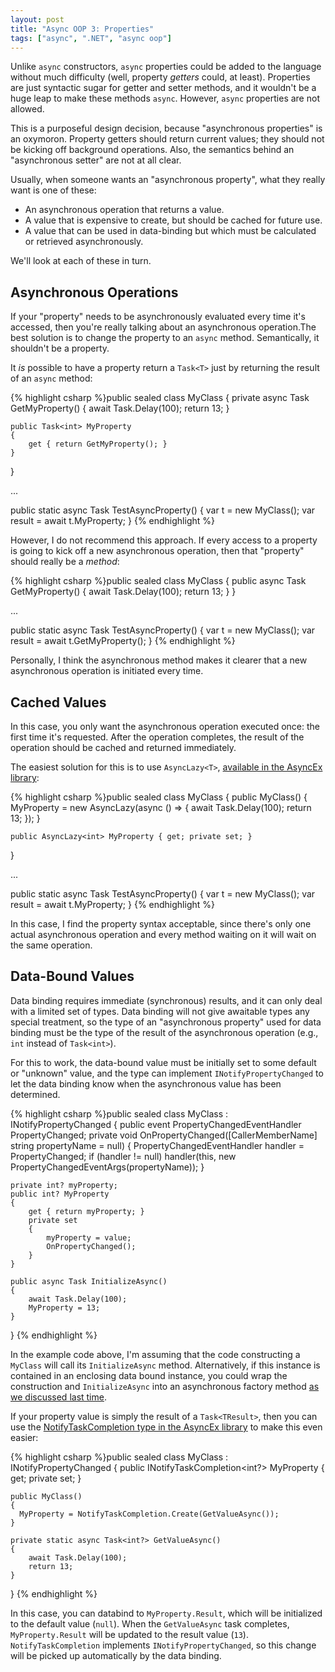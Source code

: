 ```yaml
---
layout: post
title: "Async OOP 3: Properties"
tags: ["async", ".NET", "async oop"]
---
```



Unlike `async` constructors, `async` properties could be added to the language without much difficulty (well, property _getters_ could, at least). Properties are just syntactic sugar for getter and setter methods, and it wouldn't be a huge leap to make these methods `async`. However, `async` properties are not allowed.





This is a purposeful design decision, because "asynchronous properties" is an oxymoron. Property getters should return current values; they should not be kicking off background operations. Also, the semantics behind an "asynchronous setter" are not at all clear.





Usually, when someone wants an "asynchronous property", what they really want is one of these:




- An asynchronous operation that returns a value.
- A value that is expensive to create, but should be cached for future use.
- A value that can be used in data-binding but which must be calculated or retrieved asynchronously.




We'll look at each of these in turn.



## Asynchronous Operations



If your "property" needs to be asynchronously evaluated every time it's accessed, then you're really talking about an asynchronous operation.The best solution is to change the property to an `async` method. Semantically, it shouldn't be a property.





It _is_ possible to have a property return a `Task<T>` just by returning the result of an `async` method:



{% highlight csharp %}public sealed class MyClass
{
    private async Task<int> GetMyProperty()
    {
        await Task.Delay(100);
        return 13;
    }

    public Task<int> MyProperty
    {
        get { return GetMyProperty(); }
    }
}

...

public static async Task TestAsyncProperty()
{
    var t = new MyClass();
    var result = await t.MyProperty;
}
{% endhighlight %}



However, I do not recommend this approach. If every access to a property is going to kick off a new asynchronous operation, then that "property" should really be a _method_:



{% highlight csharp %}public sealed class MyClass
{
    public async Task<int> GetMyProperty()
    {
        await Task.Delay(100);
        return 13;
    }
}

...

public static async Task TestAsyncProperty()
{
    var t = new MyClass();
    var result = await t.GetMyProperty();
}
{% endhighlight %}



Personally, I think the asynchronous method makes it clearer that a new asynchronous operation is initiated every time.



## Cached Values



In this case, you only want the asynchronous operation executed once: the first time it's requested. After the operation completes, the result of the operation should be cached and returned immediately.





The easiest solution for this is to use `AsyncLazy<T>`, [available in the AsyncEx library](http://nitoasyncex.codeplex.com/wikipage?title=AsyncLazy):



{% highlight csharp %}public sealed class MyClass
{
    public MyClass()
    {
        MyProperty = new AsyncLazy<int>(async () =>
        {
            await Task.Delay(100);
            return 13;
        });
    }

    public AsyncLazy<int> MyProperty { get; private set; }
}

...

public static async Task TestAsyncProperty()
{
    var t = new MyClass();
    var result = await t.MyProperty;
}
{% endhighlight %}



In this case, I find the property syntax acceptable, since there's only one actual asynchronous operation and every method waiting on it will wait on the same operation.



## Data-Bound Values



Data binding requires immediate (synchronous) results, and it can only deal with a limited set of types. Data binding will not give awaitable types any special treatment, so the type of an "asynchronous property" used for data binding must be the type of the result of the asynchronous operation (e.g., `int` instead of `Task<int>`).





For this to work, the data-bound value must be initially set to some default or "unknown" value, and the type can implement `INotifyPropertyChanged` to let the data binding know when the asynchronous value has been determined.



{% highlight csharp %}public sealed class MyClass : INotifyPropertyChanged
{
    public event PropertyChangedEventHandler PropertyChanged;
    private void OnPropertyChanged([CallerMemberName] string propertyName = null)
    {
        PropertyChangedEventHandler handler = PropertyChanged;
        if (handler != null) handler(this, new PropertyChangedEventArgs(propertyName));
    }

    private int? myProperty;
    public int? MyProperty
    {
        get { return myProperty; }
        private set
        {
            myProperty = value;
            OnPropertyChanged();
        }
    }

    public async Task InitializeAsync()
    {
        await Task.Delay(100);
        MyProperty = 13;
    }
}
{% endhighlight %}



In the example code above, I'm assuming that the code constructing a `MyClass` will call its `InitializeAsync` method. Alternatively, if this instance is contained in an enclosing data bound instance, you could wrap the construction and `InitializeAsync` into an asynchronous factory method [as we discussed last time](/2013/01/async-oop-2-constructors.html).





If your property value is simply the result of a `Task<TResult>`, then you can use the [NotifyTaskCompletion type in the AsyncEx library](http://nitoasyncex.codeplex.com/wikipage?title=NotifyTaskCompletion) to make this even easier:



{% highlight csharp %}public sealed class MyClass : INotifyPropertyChanged
{
    public INotifyTaskCompletion<int?> MyProperty { get; private set; }

    public MyClass()
    {
      MyProperty = NotifyTaskCompletion.Create(GetValueAsync());
    }

    private static async Task<int?> GetValueAsync()
    {
        await Task.Delay(100);
        return 13;
    }
}
{% endhighlight %}



In this case, you can databind to `MyProperty.Result`, which will be initialized to the default value (`null`). When the `GetValueAsync` task completes, `MyProperty.Result` will be updated to the result value (`13`). `NotifyTaskCompletion` implements `INotifyPropertyChanged`, so this change will be picked up automatically by the data binding.

